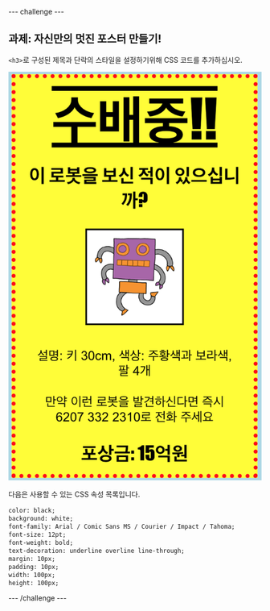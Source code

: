 \--- challenge \---

## 과제: 자신만의 멋진 포스터 만들기!

`<h3>`로 구성된 제목과 단락의 스타일을 설정하기위해 CSS 코드를 추가하십시오.

![<0>로 구성된 제목과 단락 스타일을  설정하기위해 CSS 코드를 추가하십시오.](images/wanted-final.png)

다음은 사용할 수 있는 CSS 속성 목록입니다.

    color: black;
    background: white;
    font-family: Arial / Comic Sans MS / Courier / Impact / Tahoma;
    font-size: 12pt;
    font-weight: bold;
    text-decoration: underline overline line-through;
    margin: 10px;
    padding: 10px;
    width: 100px;
    height: 100px;
    

\--- /challenge \---